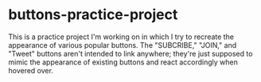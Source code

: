 # buttons-practice-project
This is a practice project I'm working on in which I try to recreate the appearance of various popular buttons. The "SUBCRIBE," "JOIN," and "Tweet"
buttons aren't intended to link anywhere; they're just supposed to mimic the appearance of existing buttons and react accordingly when hovered over.
